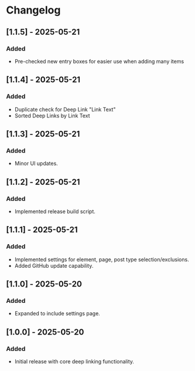 # Changelog

## [1.1.5] - 2025-05-21
### Added
- Pre-checked new entry boxes for easier use when adding many items

## [1.1.4] - 2025-05-21
### Added
- Duplicate check for Deep Link "Link Text"
- Sorted Deep Links by Link Text

## [1.1.3] - 2025-05-21
### Added
- Minor UI updates.

## [1.1.2] - 2025-05-21
### Added
- Implemented release build script.

## [1.1.1] - 2025-05-21
### Added
- Implemented settings for element, page, post type selection/exclusions.
- Added GitHub update capability.

## [1.1.0] - 2025-05-20
### Added
- Expanded to include settings page.

## [1.0.0] - 2025-05-20
### Added
- Initial release with core deep linking functionality.